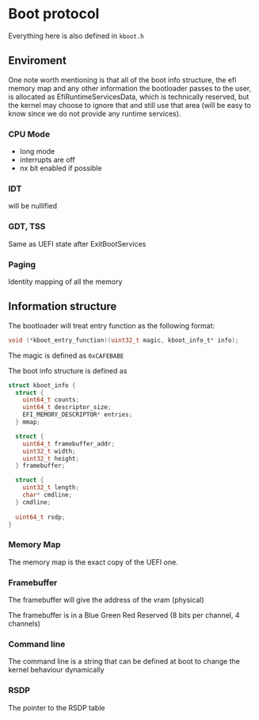
# Boot protocol
Everything here is also defined in `kboot.h`

## Enviroment 

One note worth mentioning is that all of the boot info structure, the efi memory map and any other information the bootloader passes to the user, is allocated as EfiRuntimeServicesData, which is technically reserved, but the kernel may choose to ignore that and still use that area (will be easy to know since we do not provide any runtime services).

### CPU Mode
* long mode
* interrupts are off
* nx bit enabled if possible

### IDT
will be nullified

### GDT, TSS
Same as UEFI state after ExitBootServices

### Paging
Identity mapping of all the memory

## Information structure
The bootloader will treat entry function as the following format:
```c
void (*kboot_entry_function)(uint32_t magic, kboot_info_t* info);
```

The magic is defined as `0xCAFEBABE`

The boot info structure is defined as
```c
struct kboot_info {
  struct {
    uint64_t counts;
    uint64_t descriptor_size;
    EFI_MEMORY_DESCRIPTOR* entries;
  } mmap;

  struct {
    uint64_t framebuffer_addr;
    uint32_t width;
    uint32_t height;
  } framebuffer;

  struct {
    uint32_t length;
    char* cmdline;
  } cmdline;
  
  uint64_t rsdp;
}
```

### Memory Map
The memory map is the exact copy of the UEFI one.

### Framebuffer
The framebuffer will give the address of the vram (physical)

The framebuffer is in a Blue Green Red Reserved (8 bits per channel, 4 channels)

### Command line
The command line is a string that can be defined at boot to change the kernel behaviour dynamically 

### RSDP
The pointer to the RSDP table
